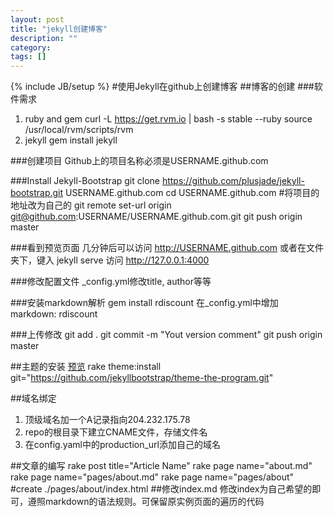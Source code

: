 ```yaml
---
layout: post
title: "jekyll创建博客"
description: ""
category: 
tags: []
---
```

{% include JB/setup %}
#使用Jekyll在github上创建博客
##博客的创建
###软件需求
1. ruby and gem
        curl -L https://get.rvm.io | bash -s stable --ruby
        source /usr/local/rvm/scripts/rvm
2. jekyll
        gem install jekyll
 
###创建项目
Github上的项目名称必须是USERNAME.github.com
 
###Install Jekyll-Bootstrap
    git clone https://github.com/plusjade/jekyll-bootstrap.git USERNAME.github.com
    cd USERNAME.github.com
    #将项目的地址改为自己的
    git remote set-url origin git@github.com:USERNAME/USERNAME.github.com.git
    git push origin master
 
###看到预览页面
几分钟后可以访问 http://USERNAME.github.com
或者在文件夹下，键入
      jekyll serve
访问 http://127.0.0.1:4000
 
###修改配置文件
  _config.yml修改title, author等等

###安装markdown解析
      gem install rdiscount
 在_config.yml中增加
      markdown: rdiscount

###上传修改
    git add .
    git commit -m "Yout version comment"
    git push origin master
 
##主题的安装
[预览](http://themes.jekyllbootstrap.com/)
    rake theme:install git="https://github.com/jekyllbootstrap/theme-the-program.git"
 
##域名绑定
1. 顶级域名加一个A记录指向204.232.175.78
2. repo的根目录下建立CNAME文件，存储文件名
3. 在config.yaml中的production_url添加自己的域名
 
##文章的编写
    rake post title="Article Name"
    rake page name="about.md"
    rake page name="pages/about.md"
    rake page name="pages/about" #create ./pages/about/index.html
##修改index.md
 修改index为自己希望的即可，遵照markdown的语法规则。可保留原实例页面的遍历的代码

